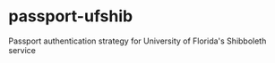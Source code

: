 passport-ufshib
===============

Passport authentication strategy for University of Florida's Shibboleth service
